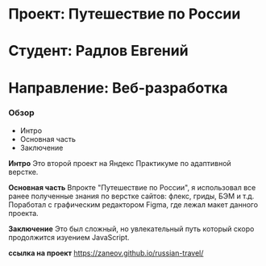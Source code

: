 # Проект: Путешествие по России
# Студент: Радлов Евгений
# Направление: Веб-разработка

### Обзор
* Интро
* Основная часть
* Заключение

**Интро**
Это второй проект на Яндекс Практикуме по адаптивной верстке.

**Основная часть**
Впрокте "Путешествие по России", я использовал все ранее полученные знания по верстке сайтов:
флекс, гриды, БЭМ и т.д. Поработал с графическим редактором Figma, где лежал макет данного проекта.


**Заключение**
Это был сложный, но увлекательный путь который скоро продолжится изуением JavaScript.

**ссылка на проект**
https://zaneov.github.io/russian-travel/

